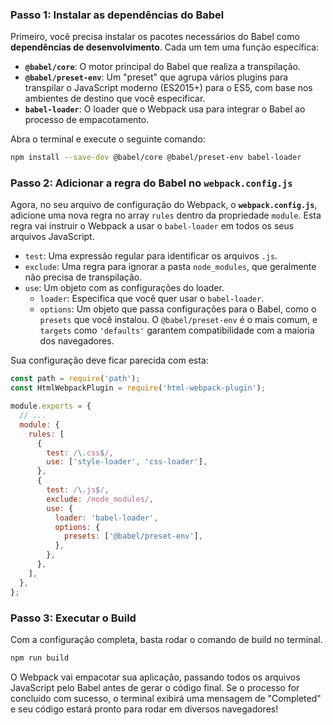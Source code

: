 ### Passo 1: Instalar as dependências do Babel

Primeiro, você precisa instalar os pacotes necessários do Babel como **dependências de desenvolvimento**. Cada um tem uma função específica:

  * **`@babel/core`**: O motor principal do Babel que realiza a transpilação.
  * **`@babel/preset-env`**: Um "preset" que agrupa vários plugins para transpilar o JavaScript moderno (ES2015+) para o ES5, com base nos ambientes de destino que você especificar.
  * **`babel-loader`**: O loader que o Webpack usa para integrar o Babel ao processo de empacotamento.

Abra o terminal e execute o seguinte comando:

```bash
npm install --save-dev @babel/core @babel/preset-env babel-loader
```

### Passo 2: Adicionar a regra do Babel no `webpack.config.js`

Agora, no seu arquivo de configuração do Webpack, o **`webpack.config.js`**, adicione uma nova regra no array `rules` dentro da propriedade `module`. Esta regra vai instruir o Webpack a usar o `babel-loader` em todos os seus arquivos JavaScript.

  * `test`: Uma expressão regular para identificar os arquivos `.js`.
  * `exclude`: Uma regra para ignorar a pasta `node_modules`, que geralmente não precisa de transpilação.
  * `use`: Um objeto com as configurações do loader.
      * `loader`: Especifica que você quer usar o `babel-loader`.
      * `options`: Um objeto que passa configurações para o Babel, como o `presets` que você instalou. O `@babel/preset-env` é o mais comum, e `targets` como `'defaults'` garantem compatibilidade com a maioria dos navegadores.

Sua configuração deve ficar parecida com esta:

```javascript
const path = require('path');
const HtmlWebpackPlugin = require('html-webpack-plugin');

module.exports = {
  // ...
  module: {
    rules: [
      {
        test: /\.css$/,
        use: ['style-loader', 'css-loader'],
      },
      {
        test: /\.js$/,
        exclude: /node_modules/,
        use: {
          loader: 'babel-loader',
          options: {
            presets: ['@babel/preset-env'],
          },
        },
      },
    ],
  },
};
```

### Passo 3: Executar o Build

Com a configuração completa, basta rodar o comando de build no terminal.

```bash
npm run build
```

O Webpack vai empacotar sua aplicação, passando todos os arquivos JavaScript pelo Babel antes de gerar o código final. Se o processo for concluído com sucesso, o terminal exibirá uma mensagem de "Completed" e seu código estará pronto para rodar em diversos navegadores\!

